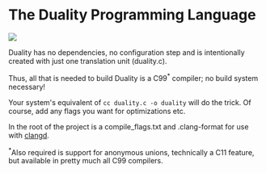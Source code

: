 # The Duality Programming Language

[![](https://github.com/tpuschel/duality/workflows/CI/badge.svg)](https://github.com/tpuschel/duality/actions?workflow=CI)

Duality has no dependencies, no configuration step and is intentionally created with just one
translation unit (duality.c).

Thus, all that is needed to build Duality is a C99<sup>*</sup> compiler; no build system necessary!

Your system's equivalent of ```cc duality.c -o duality``` will do the trick. Of course, add any
flags you want for optimizations etc.

In the root of the project is a compile_flags.txt and .clang-format for use with [clangd](https://clangd.llvm.org/installation.html).

<sup>*</sup>Also required is support for anonymous unions, technically a C11 feature, but
available in pretty much all C99 compilers.
